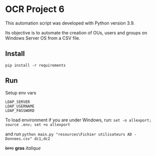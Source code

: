 # OCR Project 6

This automation script was developed with Python version 3.9.

Its objective is to automate the creation of OUs, users and groups on Windows Server OS from a CSV file.

## Install
`pip install -r requirements` 

## Run

Setup env vars
```
LDAP_SERVER
LDAP_USERNAME
LDAP_PASSWORD
```

To load environment if you are under Windows, run:
`set -o allexport; source .env; set +o allexport`

and run
`python main.py "resources\Fichier utilisateurs AD - Donnees.csv" dc1,dc2`

~~brre~~
**gras**
_italique_